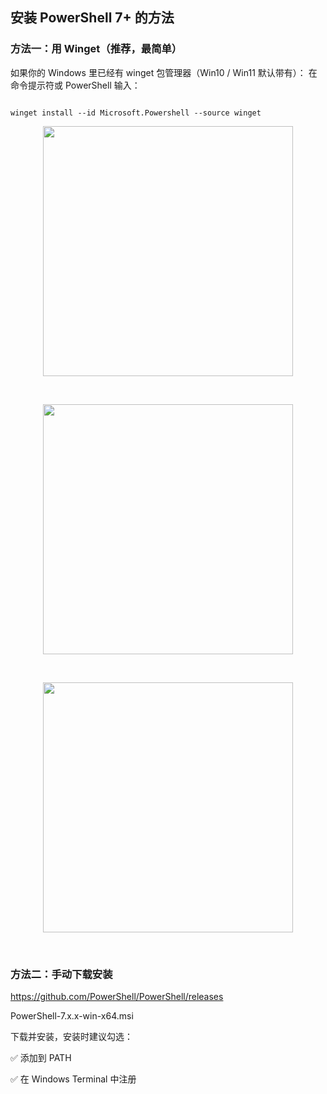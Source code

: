 ## 安装 PowerShell 7+ 的方法

### 方法一：用 Winget（推荐，最简单）

如果你的 Windows 里已经有 winget 包管理器（Win10 / Win11 默认带有）：
在命令提示符或 PowerShell 输入：

```

winget install --id Microsoft.Powershell --source winget

```

<p align="center"><img src="https://cdn.jsdelivr.net/gh/zb9678/img9@main/im3/10.03:13:18:19.png" style="width:400px;"></p><br>

<p align="center"><img src="https://cdn.jsdelivr.net/gh/zb9678/img9@main/im3/10.03:13:20:06.png" style="width:400px;"></p><br>

<p align="center"><img src="https://cdn.jsdelivr.net/gh/zb9678/img9@main/im3/10.03:13:19:32.png" style="width:400px;"></p><br>


### 方法二：手动下载安装

https://github.com/PowerShell/PowerShell/releases

PowerShell-7.x.x-win-x64.msi

下载并安装，安装时建议勾选：

✅ 添加到 PATH

✅ 在 Windows Terminal 中注册